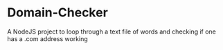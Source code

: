 # Domain-Checker
A NodeJS project to loop through a text file of words and checking if one has a .com address working
